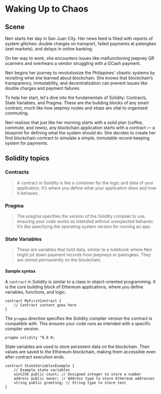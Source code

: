 # Waking Up to Chaos

## Scene

Neri starts her day in San Juan City. Her news feed is filled with reports of system glitches: double charges on transport, failed payments at palengkes (wet markets), and delays in online banking.

On her way to work, she encounters issues like malfunctioning jeepney QR scanners and overhears a vendor struggling with a GCash payment.

Neri begins her journey to revolutionize the Philippines' chaotic systems by revisiting what she learned about blockchain. She knows that blockchain’s transparency, immutability, and decentralization can prevent issues like double charges and payment failures.

To help her start, let's dive into the fundamentals of Solidity: Contracts, State Variables, and Pragma. These are the building blocks of any smart contract, much like how jeepney routes and stops are vital to organized commuting.

Neri realizes that just like her morning starts with a solid plan (coffee, commute, and news), any blockchain application starts with a contract — a blueprint for defining what the system should do. She decides to create her first blockchain contract to simulate a simple, immutable record-keeping system for payments.

## Solidity topics

### Contracts

> A contract in Solidity is like a container for the logic and data of your application. It’s where you define what your application does and how it behaves.

### Pragma

> The pragma specifies the version of the Solidity compiler to use, ensuring your code works as intended without unexpected behavior. It’s like specifying the operating system version for running an app.

### State Variables

> These are variables that hold data, similar to a notebook where Neri might jot down payment records from jeepneys or palengkes. They are stored permanently on the blockchain.

#### Sample syntax

A `contract` in Solidity is similar to a class in object-oriented programming. It is the core building block of Ethereum applications, where you define variables, functions, and logic.

```solidity
contract MyFirstContract {
    // Contract content goes here
}
```

The `pragma` directive specifies the Solidity compiler version the contract is compatible with. This ensures your code runs as intended with a specific compiler version.

```solidity
pragma solidity ^0.8.0;
```

State variables are used to store persistent data on the blockchain. Their values are saved to the Ethereum blockchain, making them accessible even after contract execution ends.

```solidity
contract StateVariablesExample {
    // Example state variables
    uint256 public count; // Unsigned integer to store a number
    address public owner; // Address type to store Ethereum addresses
    string public greeting; // String type to store text
}
```